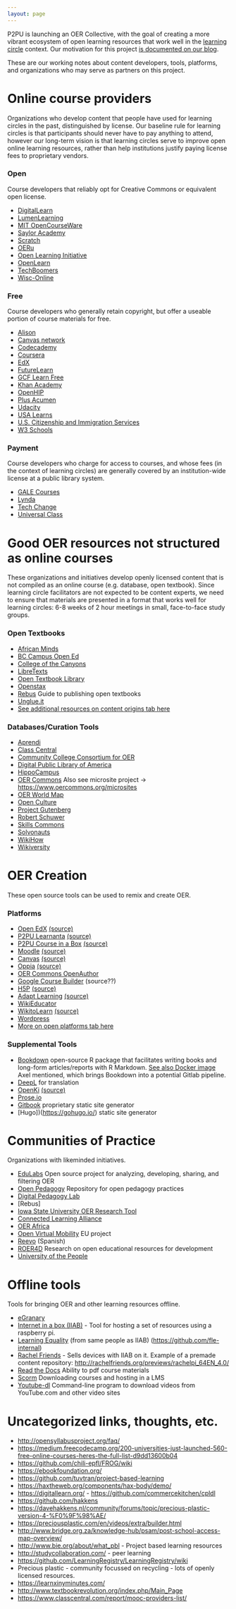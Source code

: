 ```yaml
---
layout: page
---
```


P2PU is launching an OER Collective, with the goal of creating a more vibrant ecosystem of open learning resources that work well in the [learning circle](https://www.p2pu.org/en/learning-circles/) context. Our motivation for this project [is documented on our blog](https://medium.com/p2pu/online-learning-at-the-library-289364af318a). 

These are our working notes about content developers, tools, platforms, and organizations who may serve as partners on this project. 

# Online course providers
Organizations who develop content that people have used for learning circles in the past, distinguished by license. Our baseline rule for learning circles is that participants should never have to pay anything to attend, however our long-term vision is that learning circles serve to improve open online learning resources, rather than help institutions justify paying license fees to proprietary vendors.

### Open
Course developers that reliably opt for Creative Commons or equivalent open license.

 - [DigitalLearn](https://digitallearn.org/)
 - [LumenLearning](https://lumenlearning.com/)
 - [MIT OpenCourseWare](https://ocw.mit.edu/index.htm)
 - [Saylor Academy](https://www.saylor.org/) 
 - [Scratch](https://scratch.mit.edu/)
 - [OERu](https://oeru.org/) 
 - [Open Learning Initiative](https://oli.cmu.edu/)
 - [OpenLearn](https://www.open.edu/openlearn/)
 - [TechBoomers](https://techboomers.com/)
 - [Wisc-Online](https://www.wisc-online.com/)
 
### Free
Course developers who generally retain copyright, but offer a useable portion of course materials for free.

 - [Alison](https://alison.com/courses)
 - [Canvas network](https://www.canvas.net/)
 - [Codecademy](https://www.codecademy.com/) 
 - [Coursera](https://www.coursera.org/)
 - [EdX](https://www.edx.org/)
 - [FutureLearn](https://www.futurelearn.com/)
 - [GCF Learn Free](https://edu.gcfglobal.org/en/)
 - [Khan Academy](https://www.khanacademy.org/)
 - [OpenHIP](https://open.hpi.de/)
 - [Plus Acumen](https://www.plusacumen.org/) 
 - [Udacity](https://www.udacity.com/)
 - [USA Learns](https://www.usalearns.org/)
 - [U.S. Citizenship and Immigration Services](https://www.uscis.gov/citizenship)
 - [W3 Schools](https://www.w3schools.com/)

### Payment
Course developers who charge for access to courses, and whose fees (in the context of learning circles) are generally covered by an institution-wide license at a public library system.

  - [GALE Courses](https://www.gale.com/c/gale-courses)
  - [Lynda](https://www.lynda.com/)
  - [Tech Change](https://www.techchange.org/)
  - [Universal Class](https://library.universalclass.com/index.htm)

# Good OER resources not structured as online courses
These organizations and initiatives develop openly licensed content that is not compiled as an online course (e.g. database, open textbook). Since learning circle facilitators are not expected to be content experts, we need to ensure that materials are presented in a format that works well for learning circles: 6-8 weeks of 2 hour meetings in small, face-to-face study groups.

### Open Textbooks

 - [African Minds](http://www.africanminds.co.za/)
 - [BC Campus Open Ed](https://open.bccampus.ca/)
 - [College of the Canyons](https://www.canyons.edu/Offices/DistanceLearning/OER/Pages/COC%20OER%20Textbooks.aspx)
 - [LibreTexts](https://libretexts.org/)
 - [Open Textbook Library](https://open.umn.edu/opentextbooks/)
 - [Openstax](https://openstax.org/)
 - [Rebus](https://press.rebus.community/the-rebus-guide-to-publishing-open-textbooks/) Guide to publishing open textbooks
 - [Unglue.it](https://unglue.it)
 - [See additional resources on content origins tab here](https://docs.google.com/spreadsheets/d/1xDGIKZ7T5fIho7yrTs8Lpu4zpqPbeqQn76aY6qEnAUg/edit#gid=941689191)
 
### Databases/Curation Tools

 - [Aprendi](https://www.aprendi.org/)
 - [Class Central](https://www.class-central.com/)
 - [Community College Consortium for OER](https://www.cccoer.org/learn/find-oer/)
 - [Digital Public Library of America](https://dp.la/)
 - [HippoCampus](https://www.hippocampus.org/)
 - [OER Commons](https://www.oercommons.org/) Also see microsite project → https://www.oercommons.org/microsites 
 - [OER World Map](https://oerworldmap.org/)
 - [Open Culture](http://www.openculture.com/)
 - [Project Gutenberg](https://www.gutenberg.org/)
 - [Robert Schuwer](https://www.robertschuwer.nl/?page_id=309)
 - [Skills Commons](https://www.skillscommons.org/)
 - [Solvonauts](https://solvonauts.org/)
 - [WikiHow](https://www.wikihow.com/Main-Page)
 - [Wikiversity](https://en.wikiversity.org/wiki/Wikiversity:Main_Page)

# OER Creation
These open source tools can be used to remix and create OER.

### Platforms
 - [Open EdX](https://open.edx.org/) [(source)](https://github.com/edx/edx-platform)
 - [P2PU Learnanta](courses.p2pu.org) [(source)](https://github.com/p2pu/lernanta)
 - [P2PU Course in a Box](https://howto.p2pu.org) [(source)](https://github.com/p2pu/course-in-a-box)
 - [Moodle](https://moodle.org/) [(source)](https://github.com/moodle/moodle)
 - [Canvas](https://www.canvaslms.com/) [(source)](https://github.com/instructure/canvas-lms)
 - [Oppia](https://www.oppia.org) [(source)](https://github.com/oppia/oppia)
 - [OER Commons OpenAuthor](https://www.oercommons.org/) 
 - [Google Course Builder](https://edu.google.com/openonline/) (source??)
 - [H5P](https://h5p.org/) [(source)](https://github.com/h5p)
 - [Adapt Learning](https://www.adaptlearning.org/) [(source)](https://github.com/adaptlearning)
 - [WikiEducator](https://wikieducator.org/Main_Page)
 - [WikitoLearn](https://en.wikitolearn.org/Main_Page) [(source)](https://github.com/WikiToLearn)
 - [Wordpress](https://wordpress.org/)
 - [More on open platforms tab here](https://docs.google.com/spreadsheets/d/1xDGIKZ7T5fIho7yrTs8Lpu4zpqPbeqQn76aY6qEnAUg/edit#gid=289086692)
 
 ### Supplemental Tools
 - [Bookdown](https://bookdown.org/) open-source R package that facilitates writing books and long-form articles/reports with R Markdown. [See also Docker image](https://github.com/rstudio/bookdown-demo/blob/master/Dockerfile) Axel mentioned, which brings Bookdown into a potential Gitlab pipeline.
 - [DeepL](https://www.deepl.com/translator) for translation
 - [OpenKi](https://openki.net/) [(source)](https://gitlab.com/Openki/Openki/)
 - [Prose.io](Prose.io)
 - [Gitbook](https://www.gitbook.com/) proprietary static site generator
 - [Hugo])(https://gohugo.io/) static site generator

# Communities of Practice
Organizations with likeminded initiatives.

- [EduLabs](https://edulabs.de/) Open source project for analyzing, developing, sharing, and filtering OER
- [Open Pedagogy](http://openpedagogy.org/) Repository for open pedagogy practices
- [Digital Pedagogy Lab](http://www.digitalpedagogylab.com/)
- [Rebus]
- [Iowa State University OER Research Tool](https://docs.google.com/spreadsheets/d/1xDGIKZ7T5fIho7yrTs8Lpu4zpqPbeqQn76aY6qEnAUg/edit#gid=941689191)
- [Connected Learning Alliance](https://clalliance.org/)
- [OER Africa](https://www.oerafrica.org/)
- [Open Virtual Mobility](https://www.openvirtualmobility.eu/) EU project
- [Reevo](https://red.reevo.org/) (Spanish)
- [ROER4D](http://roer4d.org/) Research on open educational resources for development
- [University of the People](https://www.uopeople.edu/)

# Offline tools
Tools for bringing OER and other learning resources offline.
 
 - [eGranary](http://www.widernet.org/eGranary/)
 - [Internet in a box (IIAB)](https://github.com/iiab/iiab) - Tool for hosting a set of resources using a raspberry pi. 
 - [Learning Equality](https://learningequality.org/) (from same people as IIAB) (https://github.com/fle-internal)
 -  [Rachel Friends](http://rachelfriends.org/) - Sells devices with IIAB on it. Example of a premade content repository: http://rachelfriends.org/previews/rachelpi_64EN_4.0/
 - [Read the Docs](https://readthedocs.org/) Ability to pdf course materials
 - [Scorm](https://scorm.com/scorm-explained/) Downloading courses and hosting in a LMS
 - [Youtube-dl](https://github.com/rg3/youtube-dl) Command-line program to download videos from YouTube.com and other video sites


# Uncategorized links, thoughts, etc.
 - http://opensyllabusproject.org/faq/
 - https://medium.freecodecamp.org/200-universities-just-launched-560-free-online-courses-heres-the-full-list-d9dd13600b04
 - https://github.com/chili-epfl/FROG/wiki
 - https://ebookfoundation.org/
 - https://github.com/tuvtran/project-based-learning
 - https://haxtheweb.org/components/hax-body/demo/
 - https://digitallearn.org/ - https://github.com/commercekitchen/cpldl
 - https://github.com/hakkens
 - https://davehakkens.nl/community/forums/topic/precious-plastic-version-4-%F0%9F%98%AE/
 - https://preciousplastic.com/en/videos/extra/builder.html
 - http://www.bridge.org.za/knowledge-hub/psam/post-school-access-map-overview/
 - http://www.bie.org/about/what_pbl - Project based learning resources
 - http://studycollaboration.com/ - peer learning
 - https://github.com/LearningRegistry/LearningRegistry/wiki
 - Precious plastic - community focussed on recycling - lots of openly licensed resources.
 - https://learnxinyminutes.com/
 - http://www.textbookrevolution.org/index.php/Main_Page
 - https://www.classcentral.com/report/mooc-providers-list/
 

